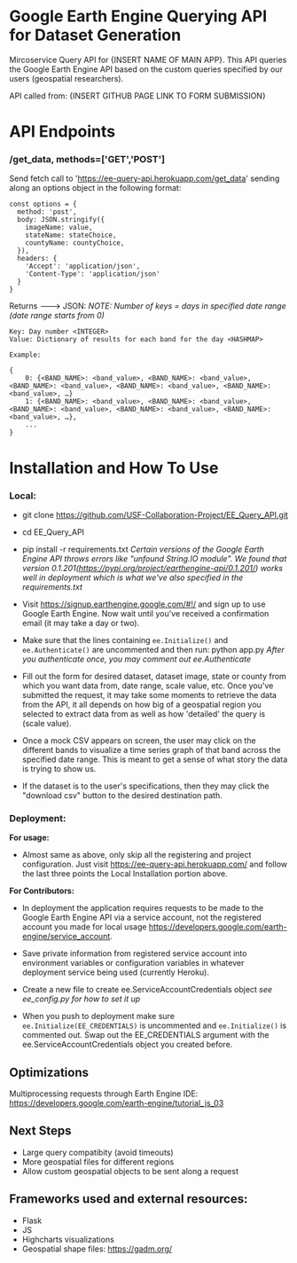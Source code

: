 # Google Earth Engine Querying API for Dataset Generation

Mircoservice Query API for {INSERT NAME OF MAIN APP}. This API queries the Google Earth Engine API based on the custom queries specified by our users (geospatial researchers).

API called from: {INSERT GITHUB PAGE LINK TO FORM SUBMISSION}

# API Endpoints

### /get_data, methods=['GET','POST']

Send fetch call to 'https://ee-query-api.herokuapp.com/get_data' sending along an options object in the following format:

    const options = {
      method: 'post',
      body: JSON.stringify({
        imageName: value,
        stateName: stateChoice,
        countyName: countyChoice,
      }),
      headers: {
        'Accept': 'application/json',
        'Content-Type': 'application/json'
      }
    }

Returns ---> JSON:
*NOTE: Number of keys = days in specified date range (date range starts from 0)*

    Key: Day number <INTEGER>
    Value: Dictionary of results for each band for the day <HASHMAP>

    Example:

    {
        0: {<BAND_NAME>: <band_value>, <BAND_NAME>: <band_value>, <BAND_NAME>: <band_value>, <BAND_NAME>: <band_value>, <BAND_NAME>:<band_value>, …}
        1: {<BAND_NAME>: <band_value>, <BAND_NAME>: <band_value>, <BAND_NAME>: <band_value>, <BAND_NAME>: <band_value>, <BAND_NAME>: <band_value>, …},
        ...
    }


# Installation and How To Use

### Local:
* git clone https://github.com/USF-Collaboration-Project/EE_Query_API.git
* cd EE_Query_API
* pip install -r requirements.txt *Certain versions of the Google Earth Engine API throws errors like "unfound String.IO module". We found that version 0.1.201(https://pypi.org/project/earthengine-api/0.1.201/) works well in deployment which is what we've also specified in the requirements.txt*

* Visit https://signup.earthengine.google.com/#!/ and sign up to use Google Earth Engine. Now wait until you've received a confirmation email (it may take a day or two).

* Make sure that the lines containing `ee.Initialize()` and `ee.Authenticate()` are uncommented and then run: python app.py *After you authenticate once, you may comment out ee.Authenticate*

* Fill out the form for desired dataset, dataset image, state or county from which you want data from, date range, scale value, etc. Once you've submitted the request, it may take some moments to retrieve the data from the API, it all depends on how big of a geospatial region you selected to extract data from as well as how 'detailed' the query is (scale value).

* Once a mock CSV appears on screen, the user may click on the different bands to visualize a time series graph of that band across the specified date range. This is meant to get a sense of what story the data is trying to show us.

* If the dataset is to the user's specifications, then they may click the "download csv" button to the desired destination path.

### Deployment:

__For usage:__
* Almost same as above, only skip all the registering and project configuration. Just visit https://ee-query-api.herokuapp.com/ and follow the last three points the Local Installation portion above.

__For Contributors:__
* In deployment the application requires requests to be made to the Google Earth Engine API via a service account, not the registered account you made for local usage https://developers.google.com/earth-engine/service_account.

* Save private information from registered service account into environment variables or configuration variables in whatever deployment service being used (currently Heroku).

* Create a new file to create ee.ServiceAccountCredentials object *see ee_config.py for how to set it up*

* When you push to deployment make sure `ee.Initialize(EE_CREDENTIALS)` is uncommented and `ee.Initialize()` is commented out. Swap out the EE_CREDENTIALS argument with the ee.ServiceAccountCredentials object you created before.


## Optimizations
Multiprocessing requests through Earth Engine IDE:
https://developers.google.com/earth-engine/tutorial_js_03


## Next Steps
* Large query compatibity (avoid timeouts)
* More geospatial files for different regions
* Allow custom geospatial objects to be sent along a request

## Frameworks used and external resources:
* Flask
* JS
* Highcharts visualizations
* Geospatial shape files: https://gadm.org/
